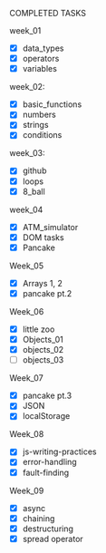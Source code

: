 COMPLETED TASKS

week_01

- [x] data_types
- [x] operators
- [x] variables

week_02:

- [x] basic_functions
- [x] numbers
- [x] strings
- [x] conditions

week_03:

- [x] github
- [x] loops
- [x] 8_ball

week_04

- [x] ATM_simulator
- [x] DOM tasks
- [x] Pancake

Week_05

- [x] Arrays 1, 2
- [x] pancake pt.2

Week_06

- [x] little zoo
- [x] Objects_01
- [x] objects_02
- [ ] objects_03

Week_07

- [x] pancake pt.3
- [x] JSON
- [x] localStorage

Week_08

- [x] js-writing-practices
- [x] error-handling
- [x] fault-finding

Week_09

- [x] async
- [x] chaining
- [x] destructuring
- [x] spread operator
